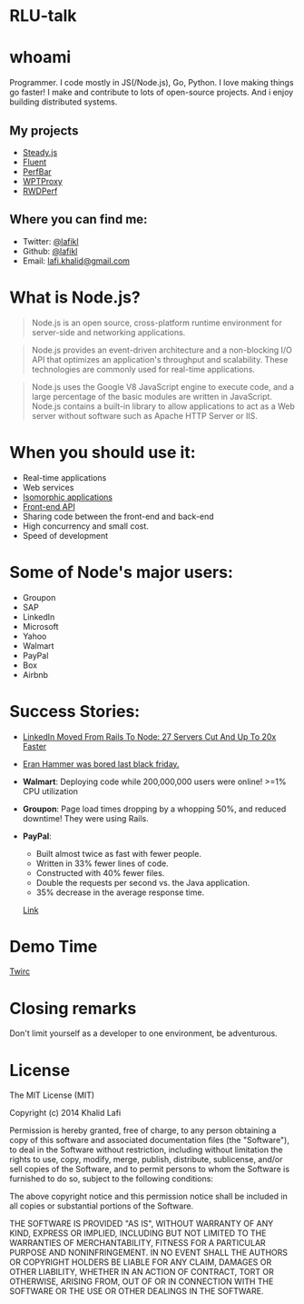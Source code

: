 RLU-talk
========

# whoami
Programmer. I code mostly in JS(/Node.js), Go, Python. I love making things go faster!
I make and contribute to lots of open-source projects.
And i enjoy building distributed systems.

## My projects
- [Steady.js](https://github.com/lafikl/steady.js)
- [Fluent](https://github.com/lafikl/fluent)
- [PerfBar](https://github.com/lafikl/perfbar)
- [WPTProxy](https://github.com/lafikl/wptproxy)
- [RWDPerf](https://github.com/lafikl/rwdperf)

## Where you can find me:
- Twitter: [@lafikl](twitter.com/lafikl)
- Github: [@lafikl](github.com/lafikl)
- Email: [lafi.khalid@gmail.com](mailto:lafi.khalid@gmail.com)


# What is Node.js?
> Node.js is an open source, cross-platform runtime environment for server-side and networking applications.

> Node.js provides an event-driven architecture and a non-blocking I/O API that optimizes an application's throughput and scalability. These technologies are commonly used for real-time applications.

> Node.js uses the Google V8 JavaScript engine to execute code, and a large percentage of the basic modules are written in JavaScript. Node.js contains a built-in library to allow applications to act as a Web server without software such as Apache HTTP Server or IIS.


# When you should use it:
- Real-time applications
- Web services
- [Isomorphic applications](http://nerds.airbnb.com/isomorphic-javascript-future-web-apps)
- [Front-end API](http://www.nczonline.net/blog/2013/10/07/node-js-and-the-new-web-front-end/)
- Sharing code between the front-end and back-end
- High concurrency and small cost.
- Speed of development

# Some of Node's major users:
- Groupon
- SAP
- LinkedIn
- Microsoft
- Yahoo
- Walmart
- PayPal
- Box
- Airbnb


# Success Stories:
- [LinkedIn Moved From Rails To Node: 27 Servers Cut And Up To 20x Faster](http://highscalability.com/blog/2012/10/4/linkedin-moved-from-rails-to-node-27-servers-cut-and-up-to-2.html)
- [Eran Hammer was bored last black friday.](https://twitter.com/eranhammer/status/407784258170667009) 
- **Walmart**: Deploying code while 200,000,000 users were online! >=1% CPU utilization
- **Groupon**: Page load times dropping by a whopping 50%, and reduced downtime! They were using Rails.
- **PayPal**: 
  - Built almost twice as fast with fewer people.
  - Written in 33% fewer lines of code.
  - Constructed with 40% fewer files.
  - Double the requests per second vs. the Java application.
  - 35% decrease in the average response time.

  [Link](https://www.paypal-engineering.com/2013/11/22/node-js-at-paypal/)


# Demo Time
[Twirc](https://github.com/lafikl/twirc)


# Closing remarks
Don't limit yourself as a developer to one environment, be adventurous.


# License
The MIT License (MIT)

Copyright (c) 2014 Khalid Lafi

Permission is hereby granted, free of charge, to any person obtaining a copy
of this software and associated documentation files (the "Software"), to deal
in the Software without restriction, including without limitation the rights
to use, copy, modify, merge, publish, distribute, sublicense, and/or sell
copies of the Software, and to permit persons to whom the Software is
furnished to do so, subject to the following conditions:

The above copyright notice and this permission notice shall be included in all
copies or substantial portions of the Software.

THE SOFTWARE IS PROVIDED "AS IS", WITHOUT WARRANTY OF ANY KIND, EXPRESS OR
IMPLIED, INCLUDING BUT NOT LIMITED TO THE WARRANTIES OF MERCHANTABILITY,
FITNESS FOR A PARTICULAR PURPOSE AND NONINFRINGEMENT. IN NO EVENT SHALL THE
AUTHORS OR COPYRIGHT HOLDERS BE LIABLE FOR ANY CLAIM, DAMAGES OR OTHER
LIABILITY, WHETHER IN AN ACTION OF CONTRACT, TORT OR OTHERWISE, ARISING FROM,
OUT OF OR IN CONNECTION WITH THE SOFTWARE OR THE USE OR OTHER DEALINGS IN THE
SOFTWARE.
